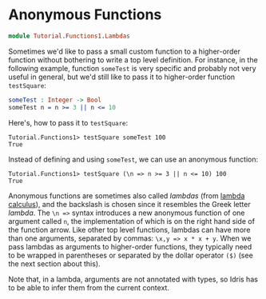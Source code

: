 # Anonymous Functions

```idris
module Tutorial.Functions1.Lambdas
```

Sometimes we'd like to pass a small custom function to a higher-order function without bothering to write a top level definition. For instance, in the following example, function `someTest` is very specific and probably not very useful in general, but we'd still like to pass it to higher-order function `testSquare`:

```idris
someTest : Integer -> Bool
someTest n = n >= 3 || n <= 10
```

Here's, how to pass it to `testSquare`:

```repl
Tutorial.Functions1> testSquare someTest 100
True
```

Instead of defining and using `someTest`, we can use an anonymous function:

```repl
Tutorial.Functions1> testSquare (\n => n >= 3 || n <= 10) 100
True
```

Anonymous functions are sometimes also called *lambdas* (from [lambda calculus](https://en.wikipedia.org/wiki/Lambda_calculus)), and the backslash is chosen since it resembles the Greek letter *lambda*. The `\n =>` syntax introduces a new anonymous function of one argument called `n`, the implementation of which is on the right hand side of the function arrow. Like other top level functions, lambdas can have more than one arguments, separated by commas: `\x,y => x * x + y`. When we pass lambdas as arguments to higher-order functions, they typically need to be wrapped in parentheses or separated by the dollar operator `($)` (see the next section about this).

Note that, in a lambda, arguments are not annotated with types, so Idris has to be able to infer them from the current context.

<!-- vi: filetype=idris2:syntax=markdown
-->
